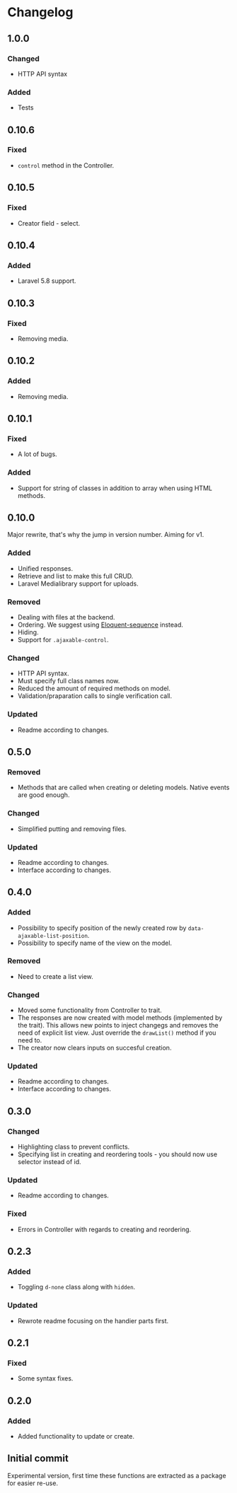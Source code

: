 # Changelog

## 1.0.0

### Changed

- HTTP API syntax

### Added

- Tests

## 0.10.6

### Fixed
- `control` method in the Controller.

## 0.10.5

### Fixed
- Creator field - select.

## 0.10.4

### Added
- Laravel 5.8 support.

## 0.10.3

### Fixed
- Removing media.

## 0.10.2

### Added
- Removing media.

## 0.10.1

### Fixed
- A lot of bugs.

### Added
- Support for string of classes in addition to array when using HTML methods.

## 0.10.0

Major rewrite, that's why the jump in version number. Aiming for v1.

### Added
- Unified responses.
- Retrieve and list to make this full CRUD.
- Laravel Medialibrary support for uploads.

### Removed
- Dealing with files at the backend.
- Ordering. We suggest using [Eloquent-sequence](https://github.com/highsolutions/eloquent-sequence) instead.
- Hiding.
- Support for `.ajaxable-control`.

### Changed
- HTTP API syntax.
- Must specify full class names now.
- Reduced the amount of required methods on model.
- Validation/praparation calls to single verification call.

### Updated
- Readme according to changes.


## 0.5.0

### Removed
- Methods that are called when creating or deleting models. Native events are good enough.

### Changed
- Simplified putting and removing files.

### Updated
- Readme according to changes.
- Interface according to changes.


## 0.4.0

### Added
- Possibility to specify position of the newly created row by `data-ajaxable-list-position`.
- Possibility to specify name of the view on the model.

### Removed
- Need to create a list view.

### Changed
- Moved some functionality from Controller to trait.
- The responses are now created with model methods (implemented by the trait). This allows new points to inject changegs and removes the need of explicit list view. Just override the `drawList()` method if you need to.
- The creator now clears inputs on succesful creation.

### Updated
- Readme according to changes.
- Interface according to changes.

## 0.3.0

### Changed
- Highlighting class to prevent conflicts.
- Specifying list in creating and reordering tools - you should now use selector instead of id.

### Updated
- Readme according to changes.

### Fixed
- Errors in Controller with regards to creating and reordering.

## 0.2.3

### Added
- Toggling `d-none` class along with `hidden`.

### Updated
- Rewrote readme focusing on the handier parts first.

## 0.2.1

### Fixed
- Some syntax fixes.

## 0.2.0

### Added
- Added functionality to update or create.

## Initial commit

Experimental version, first time these functions are extracted as a package for easier re-use.
